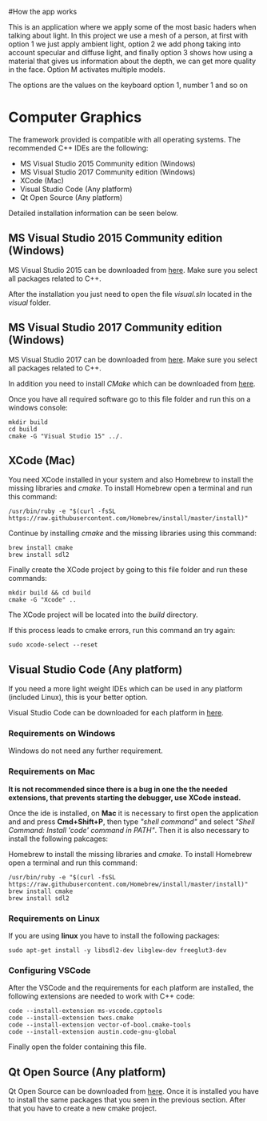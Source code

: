 #How the app works

This is an application where we apply some of the most basic haders when talking about light. In this project we use a mesh of a person, at first with option 1 we just apply ambient light, option 2 we add phong taking into account specular and diffuse light, and finally option 3 shows how using a material that gives us information about the depth, we can get more quality in the face. Option M activates multiple models.


The options are the values on the keyboard option 1, number 1 and so on

# Computer Graphics

The framework provided is compatible with all operating systems.
The recommended C++ IDEs are the following:

* MS Visual Studio 2015 Community edition (Windows)
* MS Visual Studio 2017 Community edition (Windows)
* XCode (Mac)
* Visual Studio Code (Any platform)
* Qt Open Source (Any platform)

Detailed installation information can be seen below.

## MS Visual Studio 2015 Community edition (Windows)

MS Visual Studio 2015 can be downloaded from [here](https://my.visualstudio.com/Downloads?q=visual%20studio%202015&wt.mc_id=o~msft~vscom~older-downloads). Make sure you select all packages
related to C++.

After the installation you just need to open the file *visual.sln* located in the *visual* folder.

## MS Visual Studio 2017 Community edition (Windows)

MS Visual Studio 2017 can be downloaded from [here](https://visualstudio.microsoft.com/thank-you-downloading-visual-studio/?sku=Community&rel=15#).
Make sure you select all packages related to C++.

In addition you need to install *CMake* which can be downloaded from [here](https://github.com/Kitware/CMake/releases/download/v3.13.2/cmake-3.13.2-win64-x64.msi).

Once you have all required software go to this file folder and run this on a windows console:

```console
mkdir build
cd build
cmake -G "Visual Studio 15" ../.
```

## XCode (Mac)

You need XCode installed in your system and also Homebrew to install the missing libraries and
*cmake*. To install Homebrew open a terminal and run this command:

```console
/usr/bin/ruby -e "$(curl -fsSL https://raw.githubusercontent.com/Homebrew/install/master/install)"
```

Continue by installing *cmake* and the missing libraries using this command:

```console
brew install cmake
brew install sdl2
```

Finally create the XCode project by going to this file folder and run these commands:

```console
mkdir build && cd build
cmake -G "Xcode" ..
```

The XCode project will be located into the *build* directory.

If this process leads to cmake errors, run this command an try again:

```console
sudo xcode-select --reset
```

## Visual Studio Code (Any platform)

If you need a more light weight IDEs which can be used in any platform (included Linux), this is
your better option.

Visual Studio Code can be downloaded for each platform in [here](https://code.visualstudio.com/download).

### Requirements on Windows

Windows do not need any further requirement.

### Requirements on Mac

**It is not recommended since there is a bug in one the the needed extensions, that prevents
starting the debugger, use XCode instead.**

Once the ide is installed, on **Mac** it is necessary to first open the application and and press
**Cmd+Shift+P**, then type *"shell command"* and select *"Shell Command: Install 'code' command in
PATH"*. Then it is also necessary to install the following pakcages:

Homebrew to install the missing libraries and
*cmake*. To install Homebrew open a terminal and run this command:

```console
/usr/bin/ruby -e "$(curl -fsSL https://raw.githubusercontent.com/Homebrew/install/master/install)"
brew install cmake
brew install sdl2
```

### Requirements on Linux

If you are using **linux** you have to install the following packages:

```console
sudo apt-get install -y libsdl2-dev libglew-dev freeglut3-dev
```

### Configuring VSCode

After the VSCode and the requirements for each platform are installed, the following extensions
are needed to work with C++ code:

```console
code --install-extension ms-vscode.cpptools
code --install-extension twxs.cmake
code --install-extension vector-of-bool.cmake-tools
code --install-extension austin.code-gnu-global
```

Finally open the folder containing this file.

## Qt Open Source (Any platform)

Qt Open Source can be downloaded from [here](https://www.qt.io/download-qt-installer). Once it is
installed you have to install the same packages that you seen in the previous section. After that
you have to create a new cmake project.
